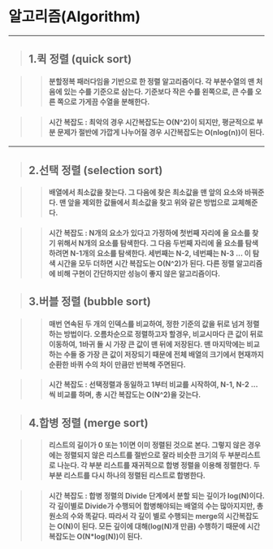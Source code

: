# 알고리즘(Algorithm)

* * *
> ## 1.퀵 정렬 (quick sort) 


>> #### 분할정복 패러다임을 기반으로 한 정렬 알고리즘이다. 각 부분수열의 맨 처음에 있는 수를 기준으로 삼는다. 기준보다 작은 수를 왼쪽으로, 큰 수를 오른 쪽으로 가게끔 수열을 분해한다.

>> #### 시간 복잡도 : 최악의 경우 시간복잡도는 O(N^2)이 되지만, 평균적으로 부분 문제가 절반에 가깝게 나누어질 경우 시간복잡도는 O(nlog(n))이 된다.

* * *

> ## 2.선택 정렬 (selection sort)


>> #### 배열에서 최소값을 찾는다. 그 다음에 찾은 최소값을 맨 앞의 요소와 바꿔준다. 맨 앞을 제외한 값들에서 최소값을 찾고 위와 같은 방법으로 교체해준다.

>> #### 시간 복잡도 : N개의 요소가 있다고 가정하에 첫번째 자리에 올 요소를 찾기 위해서 N개의 요소를 탐색한다. 그 다음 두번째 자리에 올 요소를 탐색하려면 N-1개의 요소를 탐색한다. 세번째는 N-2, 네번째는 N-3 ... 이 탐색 시간을 모두 더하면 시간 복잡도는 O(N^2)가 된다. 다른 정렬 알고리즘에 비해 구현이 간단하지만 성능이 좋지 않은 알고리즘이다.

> ## 3.버블 정렬 (bubble sort)

>> #### 매번 연속된 두 개의 인덱스를 비교하여, 정한 기준의 값을 뒤로 넘겨 정렬하는 방법이다. 오름차순으로 정렬하고자 할경우, 비교시마다 큰 값이 뒤로 이동하여, 1바귀 돌 시 가장 큰 값이 맨 뒤에 저장된다. 맨 마지막에는 비교하는 수들 중 가장 큰 값이 저장되기 때문에 전체 배열의 크기에서 현재까지 순환한 바퀴 수의 차이 만큼만 반복해 주면된다.

>> #### 시간 복잡도 : 선택정렬과 동일하고 1부터 비교를 시작하여, N-1, N-2 ... 씩 비교를 하며, 총 시간 복잡도는 O(N^2)을 갖는다.

> ## 4.합병 정렬 (merge sort)

>> #### 리스트의 길이가 0 또는 1이면 이미 정렬된 것으로 본다. 그렇지 않은 경우에는 정렬되지 않은 리스트를 절반으로 잘라 비슷한 크기의 두 부분리스트로 나눈다. 각 부분 리스트를 재귀적으로 합병 정렬을 이용해 정렬한다. 두 부분 리스트를 다시 하나의 정렬된 리스트로 합병한다.

>> #### 시간 복잡도 : 합병 정렬의 Divide 단계에서 분할 되는 깊이가 log(N)이다. 각 깊이별로 Divide가 수행되어 합병해야되는 배열의 수는 많아지지만, 총 원소의 수와 똑같다. 따라서 각 깊이 별로 수행되는 merge의 시간복잡도는 O(N)이 된다. 모든 깊이에 대해(log(N)개 만큼) 수행하기 때문에 시간 복잡도는 O(N*log(N))이 된다.
